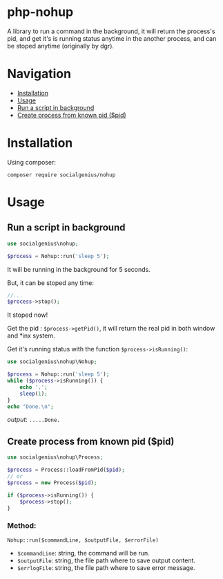 # php-nohup

A library to run a command in the background, it will return the process's pid, and get it's is running status anytime in the another process, and can be stoped anytime (originally by dgr). 

# Navigation

- [Installation](#installation)
- [Usage](#usage)
- [Run a script in background](#run-a-script-in-background)
- [Create process from known pid ($pid)](#create-process-from-known-pid-pid)

# Installation

Using composer:  

```console
composer require socialgenius/nohup
```

# Usage

## Run a script in background

```php
use socialgenius\nohup;

$process = Nohup::run('sleep 5');
```

It will be running in the background for 5 seconds. 

But, it can be stoped any time:

```php
//...
$process->stop();
```
It stoped now!

Get the pid : `$process->getPid()`, it will return the real pid in both window and *inx system.

Get it's running status with the function `$process->isRunning()`:

```php
use socialgenius\nohup\Nohup;

$process = Nohup::run('sleep 5');
while ($process->isRunning()) {
    echo '.';
    sleep(1);
}
echo "Done.\n";

```
*output*: `.....Done.`   

## Create process from known pid ($pid)

```php
use socialgenius\nohup\Process;

$process = Process::loadFromPid($pid);  
// or
$process = new Process($pid); 

if ($process->isRunning()) {
    $process->stop();
}
```

### Method:
`Nohup::run($commandLine, $outputFile, $errorFile)`  
- `$commandLine`: string, the command will be run.  
- `$outputFile`: string, the file path where to save output content.  
- `$errlogFile`: string, the file path where to save error message.  
